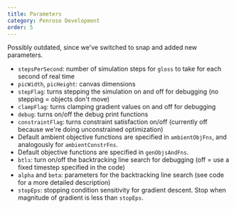 ```yaml
---
title: Parameters
category: Penrose Development
order: 5
---
```


Possibly outdated, since we've switched to snap and added new parameters.

* `stepsPerSecond`: number of simulation steps for `gloss` to take for each second of real time
* `picWidth`, `picHeight`: canvas dimensions
* `stepFlag`: turns stepping the simulation on and off for debugging (no stepping = objects don't move)
* `clampFlag`: turns clamping gradient values on and off for debugging
* `debug`: turns on/off the debug print functions
* `constraintFlag`: turns constraint satisfaction on/off (currently off because we're doing unconstrained optimization)
* Default ambient objective functions are specified in `ambientObjFns`, and analogously for `ambientConstrFns`.
* Default objective functions are specified in `genObjsAndFns`.
* `btls`: turn on/off the backtracking line search for debugging (off = use a fixed timestep specified in the code)
* `alpha` and `beta`: parameters for the backtracking line search (see code for a more detailed description)
* `stopEps`: stopping condition sensitivity for gradient descent. Stop when magnitude of gradient is less than `stopEps`.
